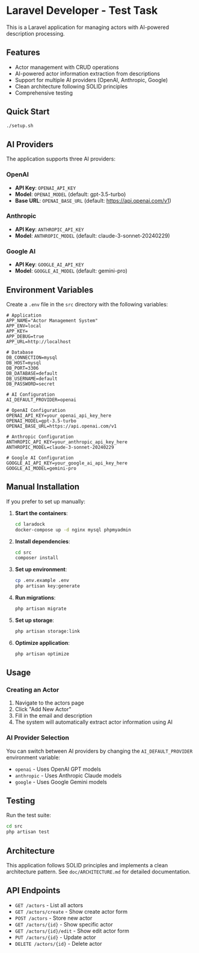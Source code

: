 # Laravel Developer - Test Task

This is a Laravel application for managing actors with AI-powered description processing.

## Features

- Actor management with CRUD operations
- AI-powered actor information extraction from descriptions
- Support for multiple AI providers (OpenAI, Anthropic, Google)
- Clean architecture following SOLID principles
- Comprehensive testing

## Quick Start

```bash
./setup.sh
```

## AI Providers

The application supports three AI providers:

### OpenAI
- **API Key**: `OPENAI_API_KEY`
- **Model**: `OPENAI_MODEL` (default: gpt-3.5-turbo)
- **Base URL**: `OPENAI_BASE_URL` (default: https://api.openai.com/v1)

### Anthropic
- **API Key**: `ANTHROPIC_API_KEY`
- **Model**: `ANTHROPIC_MODEL` (default: claude-3-sonnet-20240229)

### Google AI
- **API Key**: `GOOGLE_AI_API_KEY`
- **Model**: `GOOGLE_AI_MODEL` (default: gemini-pro)

## Environment Variables

Create a `.env` file in the `src` directory with the following variables:

```env
# Application
APP_NAME="Actor Management System"
APP_ENV=local
APP_KEY=
APP_DEBUG=true
APP_URL=http://localhost

# Database
DB_CONNECTION=mysql
DB_HOST=mysql
DB_PORT=3306
DB_DATABASE=default
DB_USERNAME=default
DB_PASSWORD=secret

# AI Configuration
AI_DEFAULT_PROVIDER=openai

# OpenAI Configuration
OPENAI_API_KEY=your_openai_api_key_here
OPENAI_MODEL=gpt-3.5-turbo
OPENAI_BASE_URL=https://api.openai.com/v1

# Anthropic Configuration
ANTHROPIC_API_KEY=your_anthropic_api_key_here
ANTHROPIC_MODEL=claude-3-sonnet-20240229

# Google AI Configuration
GOOGLE_AI_API_KEY=your_google_ai_api_key_here
GOOGLE_AI_MODEL=gemini-pro
```

## Manual Installation

If you prefer to set up manually:

1. **Start the containers**:
   ```bash
   cd laradock
   docker-compose up -d nginx mysql phpmyadmin
   ```

2. **Install dependencies**:
   ```bash
   cd src
   composer install
   ```

3. **Set up environment**:
   ```bash
   cp .env.example .env
   php artisan key:generate
   ```

4. **Run migrations**:
   ```bash
   php artisan migrate
   ```

5. **Set up storage**:
   ```bash
   php artisan storage:link
   ```

6. **Optimize application**:
   ```bash
   php artisan optimize
   ```

## Usage

### Creating an Actor

1. Navigate to the actors page
2. Click "Add New Actor"
3. Fill in the email and description
4. The system will automatically extract actor information using AI

### AI Provider Selection

You can switch between AI providers by changing the `AI_DEFAULT_PROVIDER` environment variable:

- `openai` - Uses OpenAI GPT models
- `anthropic` - Uses Anthropic Claude models  
- `google` - Uses Google Gemini models

## Testing

Run the test suite:

```bash
cd src
php artisan test
```

## Architecture

This application follows SOLID principles and implements a clean architecture pattern. See `doc/ARCHITECTURE.md` for detailed documentation.

## API Endpoints

- `GET /actors` - List all actors
- `GET /actors/create` - Show create actor form
- `POST /actors` - Store new actor
- `GET /actors/{id}` - Show specific actor
- `GET /actors/{id}/edit` - Show edit actor form
- `PUT /actors/{id}` - Update actor
- `DELETE /actors/{id}` - Delete actor